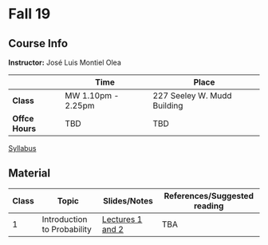 # Fall 19

## Course Info

**Instructor:** José Luis Montiel Olea

|                 | Time               | Place                       |
|--------------- |------------------ |--------------------------- |
| **Class**       | MW 1.10pm - 2.25pm | 227 Seeley W. Mudd Building |
| **Offce Hours** | TBD                | TBD                         |

[Syllabus](docs/Syllabus/Syllabus.pdf)

## Material

| Class | Topic                       | Slides/Notes                                       | References/Suggested reading |
|----- |--------------------------- |-------------------------------------------------- |---------------------------- |
| 1     | Introduction to Probability | [Lectures 1 and 2](docs/Lectures/Lectures01-2.pdf) | TBA                          |
